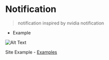 # Notification 

> notification inspired by nvidia notification

* Example

![Alt Text](https://i.imgur.com/eBSC9Zl.gif)

Site Example - [Examples](https://notify.knownetworkssec.repl.co)
